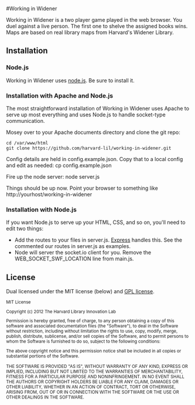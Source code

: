 #Working in Widener

Working in Widener is a two player game played in the web browser. You duel against a live person. The first one to shelve the assigned books wins. Maps are based on real library maps from Harvard's Widener Library.

## Installation

### Node.js

Working in Widener uses [node.js](http://nodejs.org/). Be sure to install it.

### Installation with Apache and Node.js

The most straightforward installation of Working in Widener uses Apache to serve up most everything and uses Node.js to handle socket-type communication.

Mosey over to your Apache documents directory and clone the git repo:

    cd /var/www/html
    git clone https://github.com/harvard-lil/working-in-widener.git

Config details are held in config.example.json. Copy that to a local config and edit as needed:
    cp config.example.json

Fire up the node server:
    node server.js

Things should be up now. Point your browser to something like http://yourhost/working-in-widener

### Installation with Node.js

If you want Node.js to serve up your HTML, CSS, and so on, you'll need to edit two things:

 * Add the routes to your files in server.js. [Express](http://expressjs.com/) handles this. See the commented our routes in server.js as examples.
 * Node will server the socket.io client for you. Remove the WEB_SOCKET_SWF_LOCATION line from main.js.
 

## License

Dual licensed under the MIT license (below) and [GPL license](http://www.gnu.org/licenses/gpl-3.0.html).

<small>
MIT License

Copyright (c) 2012 The Harvard Library Innovation Lab

Permission is hereby granted, free of charge, to any person obtaining a copy of this software and associated documentation files (the "Software"), to deal in the Software without restriction, including without limitation the rights to use, copy, modify, merge, publish, distribute, sublicense, and/or sell copies of the Software, and to permit persons to whom the Software is furnished to do so, subject to the following conditions:

The above copyright notice and this permission notice shall be included in all copies or substantial portions of the Software.

THE SOFTWARE IS PROVIDED "AS IS", WITHOUT WARRANTY OF ANY KIND, EXPRESS OR IMPLIED, INCLUDING BUT NOT LIMITED TO THE WARRANTIES OF MERCHANTABILITY, FITNESS FOR A PARTICULAR PURPOSE AND NONINFRINGEMENT. IN NO EVENT SHALL THE AUTHORS OR COPYRIGHT HOLDERS BE LIABLE FOR ANY CLAIM, DAMAGES OR OTHER LIABILITY, WHETHER IN AN ACTION OF CONTRACT, TORT OR OTHERWISE, ARISING FROM, OUT OF OR IN CONNECTION WITH THE SOFTWARE OR THE USE OR OTHER DEALINGS IN THE SOFTWARE.
</small>